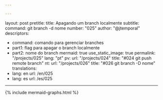 ```yaml
---

---
```

layout: post
pretitle:
title: Apagando um branch localmente
subtitle:
command: git branch -d nome
number: "025"
author: "@jtemporal"
descriptors:
  - command: comando para gerenciar branches
  - part1: flag para apagar o branch localmente
  - part2: nome do branch
mermaid: true
use_static_image: true
permalink: "/projects/025"
lang: "pt"
pv:
  url: "/projects/024"
  title: "#024 git push remote branch"
nt:
  url: "/projects/026"
  title: "#026 git branch -D nome"
translations:
  - lang: en
    url: /en/025
  - lang: es
    url: /es/025
---

{% include mermaid-graphs.html %}
